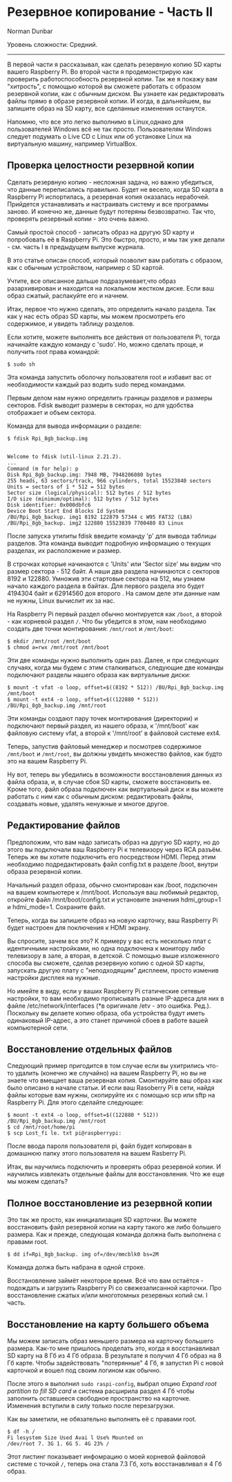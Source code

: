 Резервное копирование - Часть II
================================

Norman Dunbar

Уровень сложности: Средний.


* * *

В первой части я рассказывал, как сделать резервную копию SD карты вашего Raspberry Pi. Во второй части я продемонстрирую как проверить работоспособность резервной копии. Так же я покажу вам "хитрость", с помощью которой вы сможете работать с образом резервной копии, как с обычным диском. Вы узнаете как редактировать файлы прямо в образе резервной копии. И когда, в дальнейшем, вы запишите образ на SD карту, все сделанные изменения останутся.

Напомню, что все это легко выполнимо в Linux,однако для пользователей Windows всё не так просто. Пользователям Windows следует подумать о Live CD с Linux или об установке Linux на виртуальную машину, например VirtualBox.


Проверка целостности резервной копии
------------------------------------
Сделать резервную копию - несложная задача, но важно убедиться, что данные переписались правильно. Будет не весело, когда SD карта в Raspberry Pi испортилась, а резервная копия оказалась нерабочей. Прийдется устанавливать и настраивать систему и все программы заново. И конечно же, данные будут потеряны безвозвратно. Так что, проверять резервный копии - это очень важно.

Самый простой способ - записать образ на другую SD карту и попробовать её в Raspberry Pi. Это быстро, просто, и мы так уже делали - см. часть I в предыдущем выпуске журнала.

В это статье описан способ, который позволит вам работать с образом, как с обычным устройством, например с SD картой.

Учтите, все описанное дальше подразумевает,что образ разархивирован и находится на локальном жестком диске. Если ваш образ сжатый, распакуйте его и начнем.

Итак, первое что нужно сделать, это определить начало раздела. Так как у нас есть образ SD карты, мы можем просмотреть его содержимое, и увидеть таблицу разделов.

Если хотите, можете выполнять все действия от пользователя Pi, тогда начинайте каждую команду c 'sudo'. Но, можно сделать проще, и получить root права командой:

    $ sudo sh

Эта команда запустить оболочку пользователя root и избавит вас от необходимости каждый раз водить sudo перед командами.

Первым делом нам нужно определить границы разделов и размеры секторов. Fdisk выводит размеры в секторах, но для удобства отображает и объем сектора.

Команда для вывода информации о разделе:

    $ fdisk Rpi_8gb_backup.img


    Welcome to fdisk (util-linux 2.21.2).
    ...
    Command (m for help): p
    Disk Rpi_8gb_backup.img: 7948 MB, 7948206080 bytes
    255 heads, 63 sectors/track, 966 cylinders, total 15523840 sectors
    Units = sectors of 1 * 512 = 512 bytes
    Sector size (logical/physical): 512 bytes / 512 bytes
    I/O size (minimum/optimal): 512 bytes / 512 bytes
    Disk identifier: 0x000dbfc6
    Device Boot Start End Blocks Id System
    /BU/Rpi_8gb_backup. img1 8192 122879 57344 c W95 FAT32 (LBA)
    /BU/Rpi_8gb_backup. img2 122880 15523839 7700480 83 Linux

После запуска утилиты fdisk введите команду 'p' для вывода таблицы разделов. Эта команда выводит подробную информацию о текущих разделах, их расположение и размер.

В строчках которые начинаются с 'Units' или 'Sector size' мы видим что размер сектора - 512 байт. А наши два раздела начинаются с секторов 8192 и 122880. Умножив эти стартовые сектора на 512, мы узнаем начало каждого раздела в байтах. Для первого раздела это будет 4194304 байт и 62914560 доя второго . На самом деле эти данные нам не нужны, Linux вычислит их за нас.

На Raspberry Pi первый раздел обычно монтируется как `/boot`, а второй - как корневой раздел `/`. Что бы убедится в этом, нам необходимо создать две точки монтирования: `/mnt/root` и `/mnt/boot`:

    $ mkdir /mnt/root /mnt/boot
    $ chmod a=rwx /mnt/root /mnt/boot

Эти две команды нужно выполнить один раз. Далее, и при следующих случаях, когда мы будем с этим сталкиваться, следующие две команды подключают разделы нашего образа как виртуальные диски:

    $ mount -t vfat -o loop, offset=$((8192 * 512)) /BU/Rpi_8gb_backup.img /mnt/boot
    $ mount -t ext4 -o loop, offset=$((122880 * 512)) /BU/Rpi_8gb_backup.img /mnt/root

Эти команды создают пару точек монтирования (директории) и подключают первый раздел, из нашего образа, к '/mnt/boot' как файловую систему vfat, а второй к '/mnt/root' в файловой системе ext4.

Теперь, запустив файловый менеджер и посмотрев содержимое `/mnt/boot` и `/mnt/root`, вы должны увидеть множество файлов, как будто это на вашем Raspberry Pi.

Ну вот, теперь вы убедились в возможности восстановления данных из файла образа, и, в случае сбоя SD карты, сможете восстановить ее. Кроме того, файл образа подключен как виртуальный диск и вы можете работать с ним как с обычным диском: редактировать файлы, создавать новые, удалять ненужные и многое другое.


Редактирование файлов
---------------------
Предположим, что вам надо записать образ на другую SD карту, но до этого вы подключали ваш Raspberry Pi к телевизору через RCA разъём. Теперь же вы хотите подключить его посредством HDMI. Перед этим необходимо подредактировать файл config.txt в разделе /boot, внутри образа резервной копии.

Начальный раздел образа, обычно смонтирован как /boot, подключен на вашем компьютере к /mnt/boot. Используя ваш любимый редактор, откройте файл /mnt/boot/config.txt и установите значения hdmi_group=1 и hdmi_mode=1. Сохраните файл.

Теперь, когда вы запишете образ на новую карточку, ваш Raspberry Pi будет настроен для поключения к HDMI экрану.

Вы спросите, зачем все это? К примеру у вас есть несколько плат с идентичными настройками, но одна подключена к монитору либо телевизору в зале, а вторая, в детской. С помощью выше изложенного способа вы сможете, сделав резервную копию с одной SD карты, запускать другую плату с "неподходящим" дисплеем, просто изменив настройки дисплея на нужные.

Но имейте в виду, если у ваших Raspberry Pi статические сетевые настройки, то вам необходимо прописывать разные IP-адреса для них в файле /etc/network/interfaces (*в оригинале /etv - это ошибка. Ред.). Поскольку вы делаете копию образа, оба устройства будут иметь одинаковый IP-адрес, а это станет причиной сбоев в работе вашей компьютерной сети.

Восстановление отдельных файлов
-------------------------------
Следующий пример пригодится в том случае если вы ухитрились что-то удалить (конечно же случайно) на вашем Raspberry Pi, но вы не знаете что вмещает ваша резервная копия. Смонтируйте ваш образ как было описано в начале статьи. И если ваш Rasoberry Pi в сети, найдя файлы которые вам нужны, скопируйте их с помощью scp или sftp на Raspberry Pi. Для этого сделайте следующее:

    $ mount -t ext4 -o loop, offset=$((122880 * 512)) /BU/Rpi_8gb_backup.img /mnt/root
    $ cd /mnt/root/home/pi
    $ scp Lost_fi le. txt pi@raspberrypi:
После ввода пароля пользователя pi, файл будет копирован в домашнюю папку этого пользователя на вашем Rasberry Pi.

Итак, вы научились подключить и проверять образ резервной копии. И научились извлекать отдельные файлы для восстановления. Что же еще мы можем сделать?

Полное восстановление из резервной копии
----------------------------------------
Это так же просто, как инициализация SD карточки. Вы можете восстановить файл резервной копии на карту такого же либо большего размера. Как и прежде, следующая команда должна быть выполнена с правами root.

    $ dd if=Rpi_8gb_backup. img of=/dev/mmcblk0 bs=2M

Команда должа быть набрана в одной строке.

Восстановление займёт некоторое время. Всё что вам остаётся - подождать и загрузить Raspberry Pi со свежезаписанной карточки. Про восстановление сжатых и/или многотомных резервных копий см. I часть.


Восстановление на карту большего объема
---------------------------------------
Мы можем записать образ меньшего размера на карточку большего размера. Как-то мне пришлось проделать это, когда я восстанавливал SD карту на 8 Гб из 4 Гб образа. В результате я получил 4 Гб образ на 8 Гб карте. Чтобы задействовать "потерянные" 4 Гб, я запустил Pi с новой карточкой и вошел под своим логином как обычно.

После этого я выполнил `sudo raspi-config`, выбрал опцию *Expand root partition to fill SD card* и система расширила раздел 4 Гб чтобы заполнить оставшееся свободное пространство на карточке. Изменения вступили в силу только после перезагрузки.

Как вы заметили, не обязательно выполнять её с правами root.

    $ df -h /
    Fi lesystem Size Used Avai l Use% Mounted on
    /dev/root 7. 3G 1. 6G 5. 4G 23% /

Этот листинг показывает инфомрацию о моей корневой файловой системе с точкой `/`, теперь она стала 7.3 Гб, хоть восстанавливал я 4 Гб образ.
